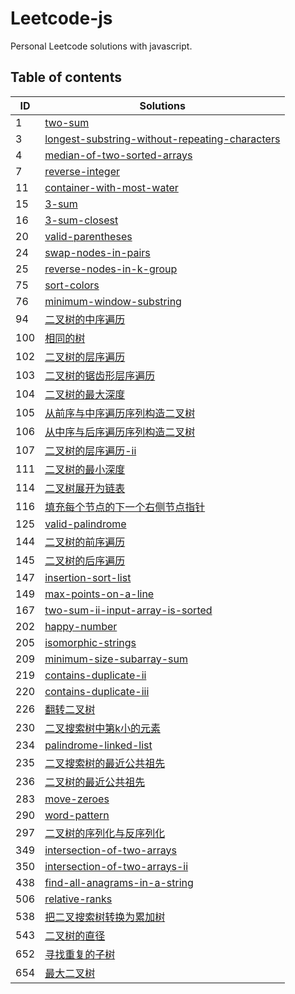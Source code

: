 # Leetcode-js

Personal Leetcode solutions with javascript.

## Table of contents
| ID | Solutions |
  | --- | ----------- |
| 1 | [two-sum](./src/1.two-sum.js) | 
| 3 | [longest-substring-without-repeating-characters](./src/3.longest-substring-without-repeating-characters.js) | 
| 4 | [median-of-two-sorted-arrays](./src/4.median-of-two-sorted-arrays.js) | 
| 7 | [reverse-integer](./src/7.reverse-integer.js) | 
| 11 | [container-with-most-water](./src/11.container-with-most-water.js) | 
| 15 | [3-sum](./src/15.3-sum.js) | 
| 16 | [3-sum-closest](./src/16.3-sum-closest.js) | 
| 20 | [valid-parentheses](./src/20.valid-parentheses.js) | 
| 24 | [swap-nodes-in-pairs](./src/24.swap-nodes-in-pairs.js) | 
| 25 | [reverse-nodes-in-k-group](./src/25.reverse-nodes-in-k-group.js) | 
| 75 | [sort-colors](./src/75.sort-colors.js) | 
| 76 | [minimum-window-substring](./src/76.minimum-window-substring.js) | 
| 94 | [二叉树的中序遍历](./src/94.二叉树的中序遍历.js) | 
| 100 | [相同的树](./src/100.相同的树.js) | 
| 102 | [二叉树的层序遍历](./src/102.二叉树的层序遍历.js) | 
| 103 | [二叉树的锯齿形层序遍历](./src/103.二叉树的锯齿形层序遍历.js) | 
| 104 | [二叉树的最大深度](./src/104.二叉树的最大深度.js) | 
| 105 | [从前序与中序遍历序列构造二叉树](./src/105.从前序与中序遍历序列构造二叉树.js) | 
| 106 | [从中序与后序遍历序列构造二叉树](./src/106.从中序与后序遍历序列构造二叉树.js) | 
| 107 | [二叉树的层序遍历-ii](./src/107.二叉树的层序遍历-ii.js) | 
| 111 | [二叉树的最小深度](./src/111.二叉树的最小深度.js) | 
| 114 | [二叉树展开为链表](./src/114.二叉树展开为链表.js) | 
| 116 | [填充每个节点的下一个右侧节点指针](./src/116.填充每个节点的下一个右侧节点指针.js) | 
| 125 | [valid-palindrome](./src/125.valid-palindrome.js) | 
| 144 | [二叉树的前序遍历](./src/144.二叉树的前序遍历.js) | 
| 145 | [二叉树的后序遍历](./src/145.二叉树的后序遍历.js) | 
| 147 | [insertion-sort-list](./src/147.insertion-sort-list.js) | 
| 149 | [max-points-on-a-line](./src/149.max-points-on-a-line.js) | 
| 167 | [two-sum-ii-input-array-is-sorted](./src/167.two-sum-ii-input-array-is-sorted.js) | 
| 202 | [happy-number](./src/202.happy-number.js) | 
| 205 | [isomorphic-strings](./src/205.isomorphic-strings.js) | 
| 209 | [minimum-size-subarray-sum](./src/209.minimum-size-subarray-sum.js) | 
| 219 | [contains-duplicate-ii](./src/219.contains-duplicate-ii.js) | 
| 220 | [contains-duplicate-iii](./src/220.contains-duplicate-iii.js) | 
| 226 | [翻转二叉树](./src/226.翻转二叉树.js) | 
| 230 | [二叉搜索树中第k小的元素](./src/230.二叉搜索树中第k小的元素.js) | 
| 234 | [palindrome-linked-list](./src/234.palindrome-linked-list.js) | 
| 235 | [二叉搜索树的最近公共祖先](./src/235.二叉搜索树的最近公共祖先.js) | 
| 236 | [二叉树的最近公共祖先](./src/236.二叉树的最近公共祖先.js) | 
| 283 | [move-zeroes](./src/283.move-zeroes.js) | 
| 290 | [word-pattern](./src/290.word-pattern.js) | 
| 297 | [二叉树的序列化与反序列化](./src/297.二叉树的序列化与反序列化.js) | 
| 349 | [intersection-of-two-arrays](./src/349.intersection-of-two-arrays.js) | 
| 350 | [intersection-of-two-arrays-ii](./src/350.intersection-of-two-arrays-ii.js) | 
| 438 | [find-all-anagrams-in-a-string](./src/438.find-all-anagrams-in-a-string.js) | 
| 506 | [relative-ranks](./src/506.relative-ranks.js) | 
| 538 | [把二叉搜索树转换为累加树](./src/538.把二叉搜索树转换为累加树.js) | 
| 543 | [二叉树的直径](./src/543.二叉树的直径.js) | 
| 652 | [寻找重复的子树](./src/652.寻找重复的子树.js) | 
| 654 | [最大二叉树](./src/654.最大二叉树.js) | 

